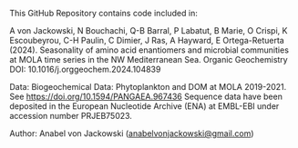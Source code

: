 This GitHub Repository contains code included in:

A von Jackowski, N Bouchachi, Q-B Barral, P Labatut, B Marie, O Crispi, K Escoubeyrou, C-H Paulin, C Dimier, J Ras, A Hayward, E Ortega-Retuerta (2024). Seasonality of amino acid enantiomers and microbial communities at MOLA time series in the NW Mediterranean Sea. Organic Geochemistry DOI: 10.1016/j.orggeochem.2024.104839

Data:
Biogeochemical Data: Phytoplankton and DOM at MOLA 2019-2021. See https://doi.org/10.1594/PANGAEA.967436
Sequence data have been deposited in the European Nucleotide Archive (ENA) at EMBL-EBI under accession number PRJEB75023.

Author: Anabel von Jackowski (anabelvonjackowski@gmail.com)
